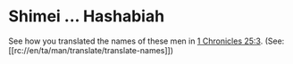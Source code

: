 # Shimei ... Hashabiah

See how you translated the names of these men in [1 Chronicles 25:3](../25/03.md). (See: [[rc://en/ta/man/translate/translate-names]])

